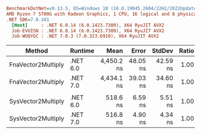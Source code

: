 ``` ini

BenchmarkDotNet=v0.13.5, OS=Windows 10 (10.0.19045.2604/22H2/2022Update)
AMD Ryzen 7 5700G with Radeon Graphics, 1 CPU, 16 logical and 8 physical cores
.NET SDK=7.0.101
  [Host]     : .NET 6.0.14 (6.0.1423.7309), X64 RyuJIT AVX2
  Job-EVUISN : .NET 6.0.14 (6.0.1423.7309), X64 RyuJIT AVX2
  Job-WOQYGC : .NET 7.0.3 (7.0.323.6910), X64 RyuJIT AVX2


```
|             Method |  Runtime |       Mean |    Error |   StdDev | Ratio |
|------------------- |--------- |-----------:|---------:|---------:|------:|
| FnaVector2Multiply | .NET 6.0 | 4,450.2 ns | 48.05 ns | 42.59 ns |  1.00 |
| FnaVector2Multiply | .NET 7.0 | 4,434.1 ns | 39.03 ns | 34.60 ns |  1.00 |
|                    |          |            |          |          |       |
| SysVector2Multiply | .NET 6.0 |   518.6 ns |  6.59 ns |  5.51 ns |  1.00 |
| SysVector2Multiply | .NET 7.0 |   516.8 ns |  4.90 ns |  4.34 ns |  1.00 |
